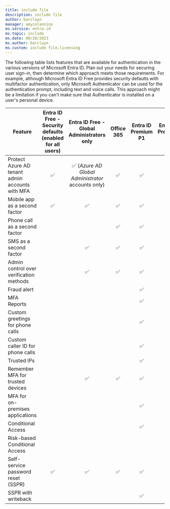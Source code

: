 ```yaml
---
title: include file
description: include file
author: barclayn
manager: amycolannino
ms.service: entra-id
ms.topic: include
ms.date: 08/28/2023
ms.author: barclayn
ms.custom: include file,licensing
---
```


The following table lists features that are available for authentication in the various versions of Microsoft Entra ID. Plan out your needs for securing user sign-in, then determine which approach meets those requirements. For example, although Microsoft Entra ID Free provides security defaults with multifactor authentication, only Microsoft Authenticator can be used for the authentication prompt, including text and voice calls. This approach might be a limitation if you can't make sure that Authenticator is installed on a user's personal device.

| Feature | Entra ID Free - Security defaults (enabled for all users) | Entra ID Free - Global Administrators only | Office 365 | Entra ID Premium P1 | Entra ID Premium P2 |
| --- |:---:|:---:|:---:|:---:|:---:|
| Protect Azure AD tenant admin accounts with MFA | :white_check_mark: | :white_check_mark: (*Azure AD Global Administrator* accounts only) | :white_check_mark: | :white_check_mark: | :white_check_mark: |
| Mobile app as a second factor | :white_check_mark: | :white_check_mark: | :white_check_mark: | :white_check_mark: | :white_check_mark: |
| Phone call as a second factor | | | :white_check_mark: | :white_check_mark: | :white_check_mark: |
| SMS as a second factor | | :white_check_mark: | :white_check_mark: | :white_check_mark: | :white_check_mark: |
| Admin control over verification methods | | :white_check_mark: | :white_check_mark: | :white_check_mark: | :white_check_mark: |
| Fraud alert | | | | :white_check_mark: | :white_check_mark: |
| MFA Reports | | | | :white_check_mark: | :white_check_mark: |
| Custom greetings for phone calls | | | | :white_check_mark: | :white_check_mark: |
| Custom caller ID for phone calls | | | | :white_check_mark: | :white_check_mark: |
| Trusted IPs | | | | :white_check_mark: | :white_check_mark: |
| Remember MFA for trusted devices | | :white_check_mark: | :white_check_mark: | :white_check_mark: | :white_check_mark: |
| MFA for on-premises applications | | | | :white_check_mark: | :white_check_mark: |
| Conditional Access | | | | :white_check_mark: | :white_check_mark: |
| Risk-based Conditional Access | | | | | :white_check_mark: |
| Self-service password reset (SSPR) | :white_check_mark: | :white_check_mark: | :white_check_mark: | :white_check_mark: | :white_check_mark: |
| SSPR with writeback | | | | :white_check_mark: | :white_check_mark: |